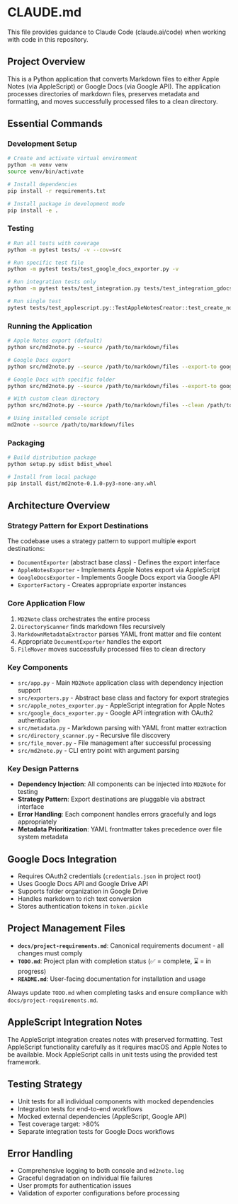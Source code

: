# CLAUDE.md

This file provides guidance to Claude Code (claude.ai/code) when working with code in this repository.

## Project Overview
This is a Python application that converts Markdown files to either Apple Notes (via AppleScript) or Google Docs (via Google API). The application processes directories of markdown files, preserves metadata and formatting, and moves successfully processed files to a clean directory.

## Essential Commands

### Development Setup
```bash
# Create and activate virtual environment
python -m venv venv
source venv/bin/activate

# Install dependencies
pip install -r requirements.txt

# Install package in development mode
pip install -e .
```

### Testing
```bash
# Run all tests with coverage
python -m pytest tests/ -v --cov=src

# Run specific test file
python -m pytest tests/test_google_docs_exporter.py -v

# Run integration tests only
python -m pytest tests/test_integration.py tests/test_integration_gdocs.py -v

# Run single test
pytest tests/test_applescript.py::TestAppleNotesCreator::test_create_note_success -v
```

### Running the Application
```bash
# Apple Notes export (default)
python src/md2note.py --source /path/to/markdown/files

# Google Docs export
python src/md2note.py --source /path/to/markdown/files --export-to google_docs

# Google Docs with specific folder
python src/md2note.py --source /path/to/markdown/files --export-to google_docs --gdocs-folder "My Documents"

# With custom clean directory
python src/md2note.py --source /path/to/markdown/files --clean /path/to/clean

# Using installed console script
md2note --source /path/to/markdown/files
```

### Packaging
```bash
# Build distribution package
python setup.py sdist bdist_wheel

# Install from local package
pip install dist/md2note-0.1.0-py3-none-any.whl
```

## Architecture Overview

### Strategy Pattern for Export Destinations
The codebase uses a strategy pattern to support multiple export destinations:

- `DocumentExporter` (abstract base class) - Defines the export interface
- `AppleNotesExporter` - Implements Apple Notes export via AppleScript
- `GoogleDocsExporter` - Implements Google Docs export via Google API
- `ExporterFactory` - Creates appropriate exporter instances

### Core Application Flow
1. `MD2Note` class orchestrates the entire process
2. `DirectoryScanner` finds markdown files recursively  
3. `MarkdownMetadataExtractor` parses YAML front matter and file content
4. Appropriate `DocumentExporter` handles the export
5. `FileMover` moves successfully processed files to clean directory

### Key Components
- `src/app.py` - Main `MD2Note` application class with dependency injection support
- `src/exporters.py` - Abstract base class and factory for export strategies
- `src/apple_notes_exporter.py` - AppleScript integration for Apple Notes
- `src/google_docs_exporter.py` - Google API integration with OAuth2 authentication
- `src/metadata.py` - Markdown parsing with YAML front matter extraction
- `src/directory_scanner.py` - Recursive file discovery
- `src/file_mover.py` - File management after successful processing
- `src/md2note.py` - CLI entry point with argument parsing

### Key Design Patterns
- **Dependency Injection**: All components can be injected into `MD2Note` for testing
- **Strategy Pattern**: Export destinations are pluggable via abstract interface
- **Error Handling**: Each component handles errors gracefully and logs appropriately
- **Metadata Prioritization**: YAML frontmatter takes precedence over file system metadata

## Google Docs Integration
- Requires OAuth2 credentials (`credentials.json` in project root)
- Uses Google Docs API and Google Drive API
- Supports folder organization in Google Drive
- Handles markdown to rich text conversion
- Stores authentication tokens in `token.pickle`

## Project Management Files
- **`docs/project-requirements.md`**: Canonical requirements document - all changes must comply
- **`TODO.md`**: Project plan with completion status (✅ = complete, ⌛️ = in progress)
- **`README.md`**: User-facing documentation for installation and usage

Always update `TODO.md` when completing tasks and ensure compliance with `docs/project-requirements.md`.

## AppleScript Integration Notes
The AppleScript integration creates notes with preserved formatting. Test AppleScript functionality carefully as it requires macOS and Apple Notes to be available. Mock AppleScript calls in unit tests using the provided test framework.

## Testing Strategy
- Unit tests for all individual components with mocked dependencies
- Integration tests for end-to-end workflows
- Mocked external dependencies (AppleScript, Google API)
- Test coverage target: >80%
- Separate integration tests for Google Docs workflows

## Error Handling
- Comprehensive logging to both console and `md2note.log`
- Graceful degradation on individual file failures
- User prompts for authentication issues
- Validation of exporter configurations before processing